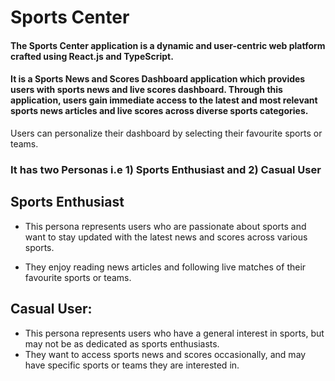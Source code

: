 # Sports Center
#### The Sports Center application is a dynamic and user-centric web platform crafted using React.js and TypeScript.
#### It is a Sports News and Scores Dashboard application which provides users with sports news and live scores dashboard. Through this application, users gain immediate access to the latest and most relevant sports news articles and live scores across diverse sports categories.
Users can personalize their dashboard by selecting their favourite sports or teams.

### It has two Personas i.e 1) Sports Enthusiast and 2) Casual User
## Sports Enthusiast
+ This persona represents users who are passionate about sports and want to stay updated with the latest news and scores across various sports.
- They enjoy reading news articles and following live matches of their favourite sports or teams.
## Casual User:
+ This persona represents users who have a general interest in sports, but may not be as dedicated as sports enthusiasts.
+ They want to access sports news and scores occasionally, and may have specific sports or teams they are interested in.
